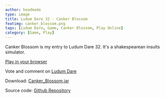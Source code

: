 ```yaml
---
author: headmade
type: image
title: Ludum Dare 32 - Canker Blossom
featimg: canker_blossom.png
tags: [Ludum Dare, Game, Canker Blossom, Play Online]
category: [Game, Play]
---
```


Canker Blossom is my entry to Ludum Dare 32. It's a shakespearean insults simulator.

<div class="play_button">
  <a href="/play/canker-blossom/"><i class="fa fa-gamepad fa-1x"></i> Play in your browser</a>
</div>

Vote and comment on <a href="http://ludumdare.com/compo/ludum-dare-32/?uid=42076">Ludum Dare</a>

Download: <a href="https://github.com/headmadegames/LudumDare32/releases">Canker_Blossom.jar</a>

Source code: <a href="https://github.com/headmadegames/LudumDare32">Github Repository</a>
